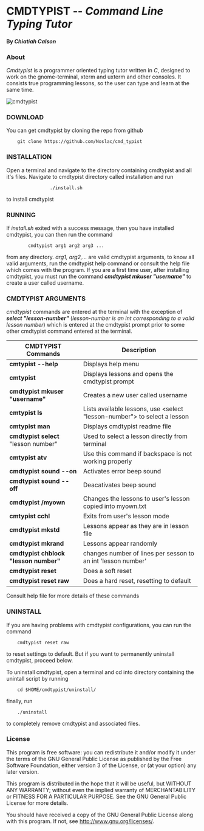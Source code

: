 # CMDTYPIST -- _Command Line Typing Tutor_

#### By _Chiatiah Calson_

### About

_Cmdtypist_ is a programmer oriented typing tutor written in _C_, 
designed to work on the gnome-terminal, xterm and uxterm and other consoles.  It 
consists true programming lessons, so the user can type and learn at the same time.

![cmdtypist](https://github.com/Noslac/cmd_typist/blob/master/cmtypist.gif)

### DOWNLOAD

You can get cmdtypist by cloning the repo from github
		
		git clone https://github.com/Noslac/cmd_typist

### INSTALLATION

Open a terminal and navigate to the directory containing cmdtypist and all 
it's files. Navigate to cmdtypist directory called installation and run

					./install.sh 

to install cmdtypist

### RUNNING


If _install.sh_ exited with a success message, then you have installed cmdtypist,
you can then run the command 

			cmdtypist arg1 arg2 arg3 ...

from any directory. _arg1, arg2,..._ are valid cmdtypist arguments, 
to know all valid arguments, run the cmdtypist help command or consult the help 
file which comes with the program. If you are a first time user, after installing cmdtypist, you must run the command **_cmdtypist mkuser "username"_** to create a user called username.

### CMDTYPIST ARGUMENTS

_cmdtypist_ commands are entered at the terminal with the exception of **_select "lesson-number"_** (_lesson-number is an int corresponding to a valid lesson number_) which is entered at the cmdtypist prompt prior to some other cmdtypist command entered at the terminal. 

CMDTYPIST Commands | Description
------------ | -------------
**cmtypist --help** | Displays help menu
**cmtypist**| Displays lessons and opens the cmdtypist prompt 
**cmdtypist mkuser "username"** | Creates a new user called username
**cmtypist ls** | Lists available lessons, use <select "lesson-number"> to select a lesson
**cmtypist man** | Displays cmdtypist readme file
**cmdtypist select** "lesson number" | Used to select a lesson directly from terminal 
**cmtypist atv**| Use this command if backspace is not working properly
**cmdtypist sound --on** | Activates error beep sound
**cmdtypist sound --off** | Deacativates beep sound
**cmdtypist /myown** | Changes the lessons to user's lesson copied into myown.txt
**cmtypist cchl** | Exits from user's lesson mode 
**cmdtypist mkstd** | Lessons appear as they are in lesson file 
**cmdtypist mkrand** | Lessons appear randomly
**cmdtypist chblock "lesson number"** | changes number of lines per sesson to an int 'lesson number'
**cmdtypist reset** | Does a soft reset 
**cmdtypist reset raw** | Does a hard reset, resetting to default 

Consult help file for more details of these commands


### UNINSTALL

If you are having problems with cmdtypist configurations, you can run the 
command
	
		cmdtypist reset raw

to reset settings to default. But if you want to permanently uninstall cmdtypist, 
proceed below.

To uninstall cmdtypist, open a terminal and cd into directory containing the 
unintall script by running

		cd $HOME/cmdtypist/uninstall/

finally, run

		./uninstall

to completely remove cmdtypist and associated files.


### License

This program is free software: you can redistribute it and/or modify
it under the terms of the GNU General Public License as published by
the Free Software Foundation, either version 3 of the License, or
(at your option) any later version.

This program is distributed in the hope that it will be useful,
but WITHOUT ANY WARRANTY; without even the implied warranty of
MERCHANTABILITY or FITNESS FOR A PARTICULAR PURPOSE.  See the
GNU General Public License for more details.

You should have received a copy of the GNU General Public License
along with this program.  If not, see <http://www.gnu.org/licenses/>.

